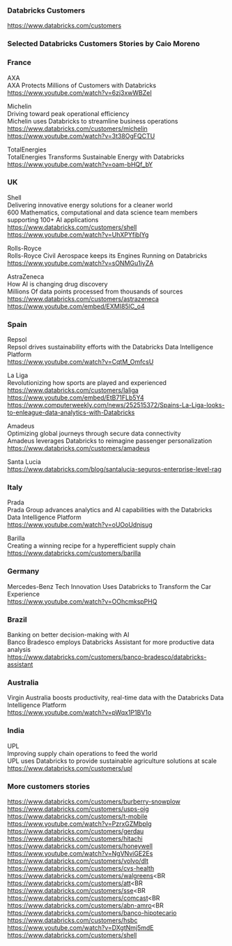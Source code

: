 ### Databricks Customers 
https://www.databricks.com/customers

### Selected Databricks Customers Stories by Caio Moreno

### France

AXA<BR>
AXA Protects Millions of Customers with Databricks<BR>
https://www.youtube.com/watch?v=6zj3xwWBZeI<BR>

Michelin<BR>
Driving toward peak operational efficiency<BR>
Michelin uses Databricks to streamline business operations<BR>
https://www.databricks.com/customers/michelin<BR>
https://www.youtube.com/watch?v=3t38OgFQCTU<BR>

TotalEnergies<BR>
TotalEnergies Transforms Sustainable Energy with Databricks<BR>
https://www.youtube.com/watch?v=oam-bHQf_bY<BR>


### UK

Shell<BR>
Delivering innovative energy solutions for a cleaner world<BR>
600 Mathematics, computational and data science team members supporting 100+ AI applications<BR>
https://www.databricks.com/customers/shell<BR>
https://www.youtube.com/watch?v=UhXPYfiblYg<BR>

Rolls-Royce<BR>
Rolls-Royce Civil Aerospace keeps its Engines Running on Databricks<BR>
https://www.youtube.com/watch?v=sONMGu1iyZA<BR>

AstraZeneca<BR>
How AI is changing drug discovery<BR>
Millions Of data points processed from thousands of sources<BR>
https://www.databricks.com/customers/astrazeneca<BR>
https://www.youtube.com/embed/EXMI85lC_o4<BR>

  
### Spain 

Repsol<BR>
Repsol drives sustainability efforts with the Databricks Data Intelligence Platform<BR>
https://www.youtube.com/watch?v=CqtM_OmfcsU<BR>



La Liga<BR>
Revolutionizing how sports are played and experienced<BR>
https://www.databricks.com/customers/laliga<BR>
https://www.youtube.com/embed/EtB71FLb5Y4<BR>
https://www.computerweekly.com/news/252515372/Spains-La-Liga-looks-to-enleague-data-analytics-with-Databricks<BR>

Amadeus<BR>
Optimizing global journeys through secure data connectivity<BR>
Amadeus leverages Databricks to reimagine passenger personalization<BR>
https://www.databricks.com/customers/amadeus<BR>

Santa Lucia<BR>
https://www.databricks.com/blog/santalucia-seguros-enterprise-level-rag<BR>



### Italy 

Prada<BR>
Prada Group advances analytics and AI capabilities with the Databricks Data Intelligence Platform<BR>
https://www.youtube.com/watch?v=oUOoUdnjsug<BR>

Barilla<BR>
Creating a winning recipe for a hyperefficient supply chain<BR>
https://www.databricks.com/customers/barilla

### Germany
Mercedes-Benz Tech Innovation Uses Databricks to Transform the Car Experience<BR>
https://www.youtube.com/watch?v=OOhcmkspPHQ<BR>

### Brazil

Banking on better decision-making with AI<BR>
Banco Bradesco employs Databricks Assistant for more productive data analysis<BR>
https://www.databricks.com/customers/banco-bradesco/databricks-assistant<BR>



### Australia

Virgin Australia boosts productivity, real-time data with the Databricks Data Intelligence Platform<BR>
https://www.youtube.com/watch?v=pWqx1P1BV1o<BR>

### India 

UPL<BR>
Improving supply chain operations to feed the world<BR>
UPL uses Databricks to provide sustainable agriculture solutions at scale<BR>
https://www.databricks.com/customers/upl<BR>


### More customers stories
https://www.databricks.com/customers/burberry-snowplow  <BR>
https://www.databricks.com/customers/usps-oig<BR>
https://www.databricks.com/customers/t-mobile<BR>
https://www.youtube.com/watch?v=PzrxGZMbpIg<BR>
https://www.databricks.com/customers/gerdau<BR>
https://www.databricks.com/customers/hitachi<BR>
https://www.databricks.com/customers/honeywell<BR>
https://www.youtube.com/watch?v=NgVNviGE2Es<BR>
https://www.databricks.com/customers/volvo/dlt<BR>
https://www.databricks.com/customers/cvs-health<BR>
https://www.databricks.com/customers/walgreens<BR
https://www.databricks.com/customers/att<BR
https://www.databricks.com/customers/sse<BR
https://www.databricks.com/customers/comcast<BR
https://www.databricks.com/customers/abn-amro<BR
https://www.databricks.com/customers/banco-hipotecario<BR>
https://www.databricks.com/customers/hsbc<BR>
https://www.youtube.com/watch?v=DXgtNmj5mdE<BR>
https://www.databricks.com/customers/shell<BR>











